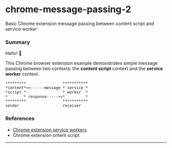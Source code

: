 # chrome-message-passing-2
Basic Chrome extension message passing between content script and service worker

### Summary


Hello! 👋

This Chrome browser extension example demonstrates simple message passing between two contexts: the **content script** context and the **service worker** context.

```
*********                ***********
*content*<<------message * service *
*script *                * worker  *
*       * response----->>*         *
*********                ***********
sender                   receiver
```

### References
  + [Chrome extension service workers][g_sw]
  + Chrome extension ontent script
---
[g_sw]: https://developer.chrome.com/docs/extensions/develop/concepts/service-workers

